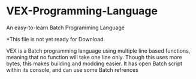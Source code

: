 # VEX-Programming-Language
An easy-to-learn Batch Programming Language

*This file is not yet ready for Download.

VEX is a Batch programming language using multiple line based functions, meaning that no 
function will take one line only. Though this uses more bytes, this makes building and   modding easier. It has open Batch script within its console, and can use some Batch 
refrences
